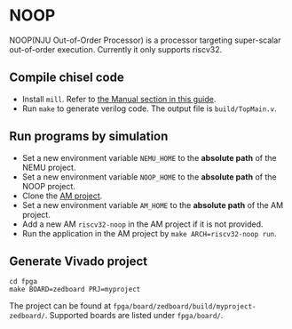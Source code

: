 # NOOP

NOOP(NJU Out-of-Order Processor) is a processor targeting super-scalar out-of-order execution.
Currently it only supports riscv32.

## Compile chisel code

* Install `mill`. Refer to [the Manual section in this guide][mill].
* Run `make` to generate verilog code. The output file is `build/TopMain.v`.

[mill]: http://lihaoyi.com/mill#manual

## Run programs by simulation

* Set a new environment variable `NEMU_HOME` to the **absolute path** of the NEMU project.
* Set a new environment variable `NOOP_HOME` to the **absolute path** of the NOOP project.
* Clone the [AM project](https://github.com/NJU-ProjectN/nexus-am.git).
* Set a new environment variable `AM_HOME` to the **absolute path** of the AM project.
* Add a new AM `riscv32-noop` in the AM project if it is not provided.
* Run the application in the AM project by `make ARCH=riscv32-noop run`.

## Generate Vivado project

```
cd fpga
make BOARD=zedboard PRJ=myproject
```
The project can be found at `fpga/board/zedboard/build/myproject-zedboard/`.
Supported boards are listed under `fpga/board/`.

